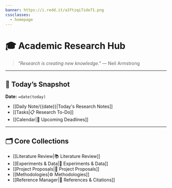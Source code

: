 ```yaml
---
banner: https://i.redd.it/a3ftzqi7ide71.png
cssclasses:
  - homepage
---
```

# 🎓 Academic Research Hub

> _"Research is creating new knowledge."_ — Neil Armstrong

---

## 📅 Today’s Snapshot  
**Date:** `=date(today)`  
- [[Daily Note/{{date}}|Today's Research Notes]]  
- [[Tasks|📋 Research To-Do]]  
- [[Calendar|📆 Upcoming Deadlines]]  

---

## 🗂️ Core Collections

- [[Literature Review|📚 Literature Review]]  
- [[Experiments & Data|🧪 Experiments & Data]]  
- [[Project Proposals|📄 Project Proposals]]  
- [[Methodologies|⚙️ Methodologies]]  
- [[Reference Manager|🔖 References & Citations]]